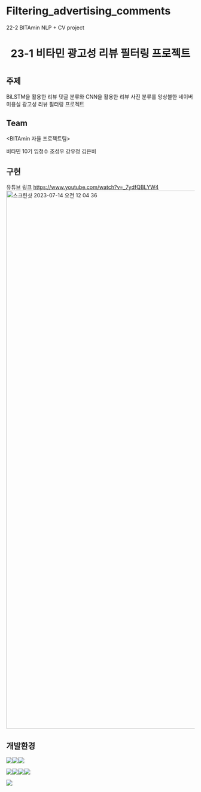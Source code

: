 # Filtering_advertising_comments
22-2 BITAmin NLP + CV project

<h1 align="center"> 
23-1 비타민 광고성 리뷰 필터링 프로젝트 
<h1/>
  
## 주제

BiLSTM을 활용한 리뷰 댓글 분류와 CNN을 활용한 리뷰 사진 분류를 앙상블한 네이버 미용실 광고성 리뷰 필터링 프로젝트 
  
## Team

<BITAmin 자율 프로젝트팀>

비타민 10기 임청수 조성우 강유정 김은비 
  
## 구현

유튜브 링크
https://www.youtube.com/watch?v=_7ydfQBLYW4
<img width="1440" alt="스크린샷 2023-07-14 오전 12 04 36" src="https://github.com/cheongsu/Filtering_advertising_comments/assets/103344737/d8d701fa-91ae-4d82-939d-9bfd0fc66fce">

  
## 개발환경

<img src="https://img.shields.io/badge/Audacity-0000cc?style=for-the-badge&logo=Audacity&logoColor=white"><img src="https://img.shields.io/badge/Google Colab-F9AB00?style=for-the-badge&logo=Google Colab&logoColor=white"><img src="https://img.shields.io/badge/Visual Studio Code-007ACC?style=for-the-badge&logo=Visual Studio Code&logoColor=white">

<img src="https://img.shields.io/badge/Streamlit-FF4B4B?style=for-the-badge&logo=Streamlit&logoColor=white"><img src="https://img.shields.io/badge/Python-3776AB?style=for-the-badge&logo=Python&logoColor=white"><img src="https://img.shields.io/badge/Jupyter-F37626?style=for-the-badge&logo=Jupyter&logoColor=white"><img src="https://img.shields.io/badge/PyTorch-EE4C2C?style=for-the-badge&logo=PyTorch&logoColor=white">

<img src="https://img.shields.io/badge/Git-F05032?style=for-the-badge&logo=Git&logoColor=white">
